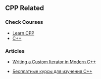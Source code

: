 ## CPP Related







### Check Courses
- [Learn CPP](https://www.learncpp.com/)
- [C++](https://www.udacity.com/course/c-plus-plus-nanodegree--nd213?irgwc=1&utm_source=affiliate&utm_medium=&aff=2890636&utm_term=&utm_campaign=__&utm_content=&adid=786224)






### Articles
- [Writing a Custom Iterator in Modern C++](https://www.internalpointers.com/post/writing-custom-iterators-modern-cpp)



- [Бесплатные курсы для изучения C++](https://habr.com/ru/articles/792834)
